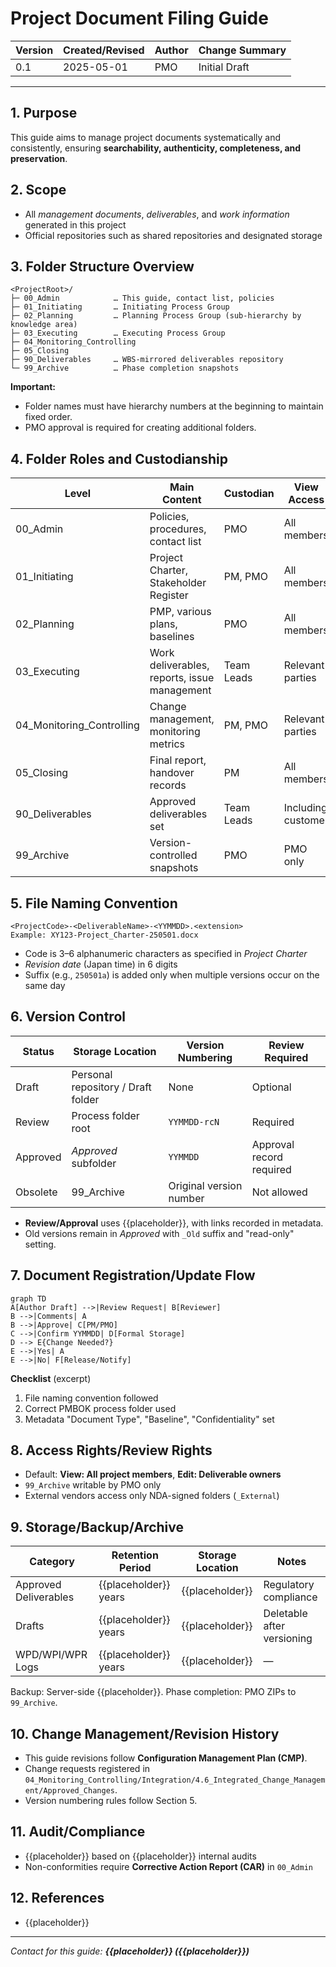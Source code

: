 # Project Document Filing Guide

| Version | Created/Revised | Author | Change Summary |
|---------|-----------------|--------|----------------|
| 0.1     | 2025-05-01      | PMO    | Initial Draft  |

---

## 1. Purpose

This guide aims to manage project documents systematically and consistently, ensuring **searchability, authenticity, completeness, and preservation**.

## 2. Scope

* All *management documents*, *deliverables*, and *work information* generated in this project
* Official repositories such as shared repositories and designated storage

## 3. Folder Structure Overview

~~~text
<ProjectRoot>/
├─ 00_Admin            … This guide, contact list, policies
├─ 01_Initiating       … Initiating Process Group
├─ 02_Planning         … Planning Process Group (sub-hierarchy by knowledge area)
├─ 03_Executing        … Executing Process Group
├─ 04_Monitoring_Controlling
├─ 05_Closing
├─ 90_Deliverables     … WBS-mirrored deliverables repository
└─ 99_Archive          … Phase completion snapshots
~~~

**Important:**

* Folder names must have hierarchy numbers at the beginning to maintain fixed order.
* PMO approval is required for creating additional folders.

## 4. Folder Roles and Custodianship

| Level | Main Content | Custodian | View Access |
|-------|-------------|-----------|-------------|
| 00_Admin | Policies, procedures, contact list | PMO | All members |
| 01_Initiating | Project Charter, Stakeholder Register | PM, PMO | All members |
| 02_Planning | PMP, various plans, baselines | PMO | All members |
| 03_Executing | Work deliverables, reports, issue management | Team Leads | Relevant parties |
| 04_Monitoring_Controlling | Change management, monitoring metrics | PM, PMO | Relevant parties |
| 05_Closing | Final report, handover records | PM | All members |
| 90_Deliverables | Approved deliverables set | Team Leads | Including customer |
| 99_Archive | Version-controlled snapshots | PMO | PMO only |

## 5. File Naming Convention

~~~text
<ProjectCode>-<DeliverableName>-<YYMMDD>.<extension>
Example: XY123-Project_Charter-250501.docx
~~~

* Code is 3–6 alphanumeric characters as specified in *Project Charter*
* *Revision date* (Japan time) in 6 digits
* Suffix (e.g., `250501a`) is added only when multiple versions occur on the same day

## 6. Version Control

| Status | Storage Location | Version Numbering | Review Required |
|--------|-----------------|-------------------|-----------------|
| Draft | Personal repository / Draft folder | None | Optional |
| Review | Process folder root | `YYMMDD-rcN` | Required |
| Approved | *Approved* subfolder | `YYMMDD` | Approval record required |
| Obsolete | 99_Archive | Original version number | Not allowed |

* **Review/Approval** uses {{placeholder}}, with links recorded in metadata.
* Old versions remain in *Approved* with `_Old` suffix and "read-only" setting.

## 7. Document Registration/Update Flow

~~~mermaid
graph TD
A[Author Draft] -->|Review Request| B[Reviewer]
B -->|Comments| A
B -->|Approve| C[PM/PMO]
C -->|Confirm YYMMDD| D[Formal Storage]
D --> E{Change Needed?}
E -->|Yes| A
E -->|No| F[Release/Notify]
~~~

**Checklist** (excerpt)

1. File naming convention followed
2. Correct PMBOK process folder used
3. Metadata "Document Type", "Baseline", "Confidentiality" set

## 8. Access Rights/Review Rights

* Default: **View: All project members**, **Edit: Deliverable owners**
* `99_Archive` writable by PMO only
* External vendors access only NDA-signed folders (`_External`)

## 9. Storage/Backup/Archive

| Category | Retention Period | Storage Location | Notes |
|----------|-----------------|------------------|-------|
| Approved Deliverables | {{placeholder}} years | {{placeholder}} | Regulatory compliance |
| Drafts | {{placeholder}} years | {{placeholder}} | Deletable after versioning |
| WPD/WPI/WPR Logs | {{placeholder}} years | {{placeholder}} | — |

Backup: Server-side {{placeholder}}.
Phase completion: PMO ZIPs to `99_Archive`.

## 10. Change Management/Revision History

* This guide revisions follow **Configuration Management Plan (CMP)**.
* Change requests registered in `04_Monitoring_Controlling/Integration/4.6_Integrated_Change_Management/Approved_Changes`.
* Version numbering rules follow Section 5.

## 11. Audit/Compliance

* {{placeholder}} based on {{placeholder}} internal audits
* Non-conformities require **Corrective Action Report (CAR)** in `00_Admin`

## 12. References

* {{placeholder}}

---

*Contact for this guide: **{{placeholder}} ({{placeholder}})***

